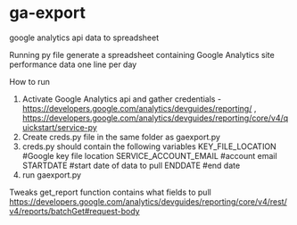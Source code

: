 # ga-export
google analytics api data  to spreadsheet



Running py file generate a spreadsheet containing Google Analytics site performance data one line per day




How to run

1. Activate Google Analytics api and gather credentials - https://developers.google.com/analytics/devguides/reporting/ , https://developers.google.com/analytics/devguides/reporting/core/v4/quickstart/service-py
2. Create creds.py file in the same folder as gaexport.py
3. creds.py should contain the following variables
  KEY_FILE_LOCATION #Google key file location
  SERVICE_ACCOUNT_EMAIL #account email
  STARTDATE #start date of data to pull
  ENDDATE #end date
4. run gaexport.py


Tweaks
get_report function contains what fields to pull
https://developers.google.com/analytics/devguides/reporting/core/v4/rest/v4/reports/batchGet#request-body
